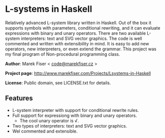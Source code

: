 ﻿
L-systems in Haskell
====================

Relatively advanced L-system library written in Haskell.
Out of the box it supports symbols with parameters, conditional rewriting, and it can evaluate expressions with binary and unary operators.
There are two available L-system interpreters: text and SVG vector graphics.
The code is well commented and written with extensibility in mind.
It is easy to add new operators, new interpreters, or even extend the grammar.
This project was my final program of Non-procedural programming class.


**Author**: Marek Fiser &lt; code@marekfiser.cz &gt;

**Project page**: http://www.marekfiser.com/Projects/Lsystems-in-Haskell

**License**: Public domain, see LICENSE.txt for details.

Features
--------

* L-system interpreter with support for conditional rewrite rules.
* Full support for expressiong with binary and unary operators.
  * The cool unary operator is √.
* Two types of interpreters: text and SVG vector graphics.
* Wel commented and extensible.

